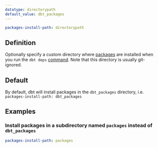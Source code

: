 ```yaml
---
datatype: directorypath
default_value: dbt_packages
---
```


<File name='dbt_project.yml'>

```yml
packages-install-path: directorypath
```

</File>

## Definition
Optionally specify a custom directory where [packages](/docs/build/packages) are installed when you run the `dbt deps` [command](/reference/commands/deps). Note that this directory is usually git-ignored.

## Default
By default, dbt will install packages in the `dbt_packages` directory, i.e. `packages-install-path: dbt_packages`

## Examples
### Install packages in a subdirectory named `packages` instead of `dbt_packages`

<File name='dbt_project.yml'>

```yml
packages-install-path: packages
```

</File>
